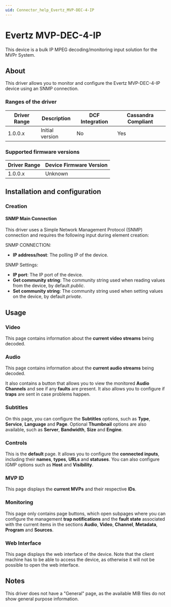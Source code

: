 ```yaml
---
uid: Connector_help_Evertz_MVP-DEC-4-IP
---
```


# Evertz MVP-DEC-4-IP

This device is a bulk IP MPEG decoding/monitoring input solution for the MVPr System.

## About

This driver allows you to monitor and configure the Evertz MVP-DEC-4-IP device using an SNMP connection.

### Ranges of the driver

| **Driver Range** | **Description** | **DCF Integration** | **Cassandra Compliant** |
|------------------|-----------------|---------------------|-------------------------|
| 1.0.0.x          | Initial version | No                  | Yes                     |

### Supported firmware versions

| **Driver Range** | **Device Firmware Version** |
|------------------|-----------------------------|
| 1.0.0.x          | Unknown                     |

## Installation and configuration

### Creation

#### SNMP Main Connection

This driver uses a Simple Network Management Protocol (SNMP) connection and requires the following input during element creation:

SNMP CONNECTION:

- **IP address/host**: The polling IP of the device.

SNMP Settings:

- **IP port**: The IP port of the device.
- **Get community string**: The community string used when reading values from the device, by default *public*.
- **Set community string**: The community string used when setting values on the device, by default *private*.

## Usage

### Video

This page contains information about the **current video streams** being decoded.

### Audio

This page contains information about the **current audio streams** being decoded.

It also contains a button that allows you to view the monitored **Audio Channels** and see if any **faults** are present. It also allows you to configure if **traps** are sent in case problems happen.

### Subtitles

On this page, you can configure the **Subtitles** options, such as **Type**, **Service**, **Language** and **Page**. Optional **Thumbnail** options are also available, such as **Server**, **Bandwidth**, **Size** and **Engine**.

### Controls

This is the **default** page. It allows you to configure the **connected inputs**, including their **names**, **types**, **URLs** and **statuses**. You can also configure IGMP options such as **Host** and **Visibility**.

### MVP ID

This page displays the **current MVPs** and their respective **IDs**.

### Monitoring

This page only contains page buttons, which open subpages where you can configure the management **trap notifications** and the **fault state** associated with the current items in the sections **Audio**, **Video**, **Channel**, **Metadata**, **Program** and **Sources**.

### Web Interface

This page displays the web interface of the device. Note that the client machine has to be able to access the device, as otherwise it will not be possible to open the web interface.

## Notes

This driver does not have a "General" page, as the available MIB files do not show general purpose information.
